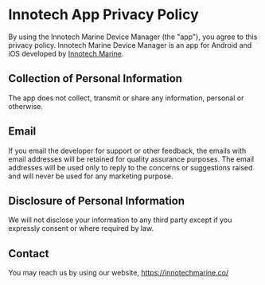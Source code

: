 # Innotech App Privacy Policy

By using the Innotech Marine Device Manager (the "app"), you agree to this privacy policy. Innotech Marine Device Manager is an app for Android and iOS developed by [Innotech Marine](https://innotechmarine.co/).
  
## Collection of Personal Information

The app does not collect, transmit or share any information, personal or otherwise.

## Email

If you email the developer for support or other feedback, the emails with email addresses will be retained for quality assurance purposes. The email addresses will be used only to reply to the concerns or suggestions raised and will never be used for any marketing purpose.

## Disclosure of Personal Information

We will not disclose your information to any third party except if you expressly consent or where required by law.
  
## Contact
You may reach us by using our website, https://innotechmarine.co/